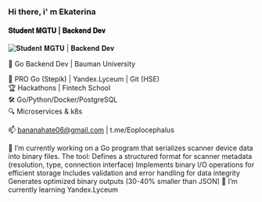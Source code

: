 ### Hi there, i' m Ekaterina
#### 𝐒𝐭𝐮𝐝𝐞𝐧𝐭 𝐌𝐆𝐓𝐔 | 𝐁𝐚𝐜𝐤𝐞𝐧𝐝 𝐃𝐞𝐯 
![𝐒𝐭𝐮𝐝𝐞𝐧𝐭 𝐌𝐆𝐓𝐔 | 𝐁𝐚𝐜𝐤𝐞𝐧𝐝 𝐃𝐞𝐯 ](https://arturssmirnovs.github.io/github-profile-readme-generator/images/banner.png)

🚀 Go Backend Dev | Bauman University  

📌 PRO Go (Stepik) | Yandex.Lyceum | Git (HSE)  
🏆 Hackathons | Fintech School  
🛠️ Go/Python/Docker/PostgreSQL  
🔍 Microservices & k8s
  
📫 bananahate06@gmail.com | t.me/Eoplocephalus  

 🔭 I’m currently working on  a Go program that serializes scanner device data into binary files. The tool:  Defines a structured format for scanner metadata (resolution, type, connection interface)  Implements binary I/O operations for efficient storage  Includes validation and error handling for data integrity  Generates optimized binary outputs (30-40% smaller than JSON) 
 🌱 I’m currently learning Yandex.Lyceum 




